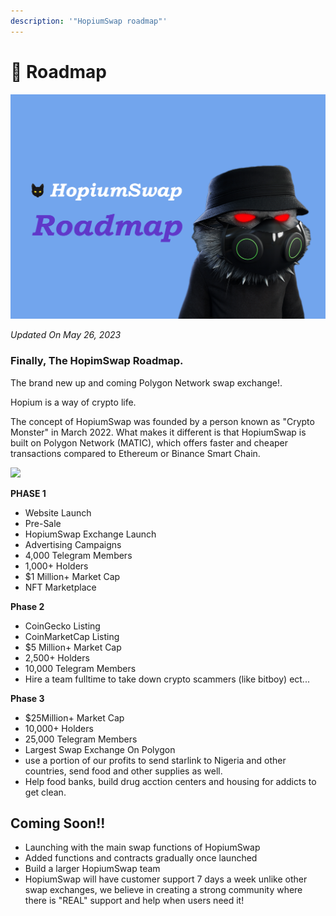 ```yaml
---
description: '"HopiumSwap roadmap"'
---
```


# 🧐 Roadmap



![](.gitbook/assets/Roadmap.png)

_Updated On May 26, 2023_

### Finally, The HopimSwap Roadmap.

The brand new up and coming Polygon Network swap exchange!.

Hopium is a way of crypto life.

The concept of HopiumSwap was founded by a person known as "Crypto Monster" in March 2022. What makes it different is that HopiumSwap is built on Polygon Network (MATIC), which offers faster and cheaper transactions compared to Ethereum or Binance Smart Chain.

![](<.gitbook/assets/coming-soon-neon-sign\_191108-233 (1).webp>)

**PHASE 1**

* Website Launch
* Pre-Sale&#x20;
* HopiumSwap Exchange Launch
* Advertising Campaigns&#x20;
* 4,000 Telegram Members
* 1,000+ Holders&#x20;
* $1 Million+ Market Cap&#x20;
* NFT Marketplace

**Phase 2**

* CoinGecko Listing&#x20;
* CoinMarketCap Listing&#x20;
* $5 Million+ Market Cap
* 2,500+ Holders
* 10,000 Telegram Members
* Hire a team fulltime to take down crypto scammers (like bitboy) ect...

**Phase 3**

* &#x20;$25Million+ Market Cap
* 10,000+ Holders
* 25,000 Telegram Members
* Largest Swap Exchange On Polygon&#x20;
* use a portion of our profits to send starlink to Nigeria and other countries, send food and other supplies as well.&#x20;
* Help food banks, build drug acction centers and housing for addicts to get clean.&#x20;

## Coming Soon!!

* Launching with the main swap functions of HopiumSwap
* Added functions and contracts gradually once launched
* Build a larger HopiumSwap team&#x20;
* HopiumSwap will have customer support 7 days a week unlike other swap exchanges, we believe in creating a strong community where there is "REAL" support and help when users need it!

